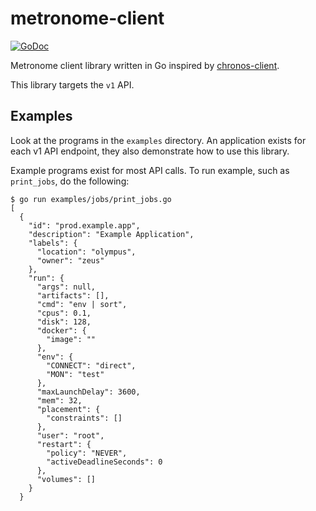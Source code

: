 # metronome-client

[![GoDoc](https://godoc.org/github.com/mindscratch/metronome-client?status.png)](https://godoc.org/github.com/mindscratch/metronome-client)

Metronome client library written in Go inspired by [chronos-client](https://github.com/yieldbot/chronos-client/).

This library targets the `v1` API.

## Examples

Look at the programs in the `examples` directory. An application exists for each v1 API endpoint, they also demonstrate how to use this library.

Example programs exist for most API calls. To run example, such as `print_jobs`, do the following:

```
$ go run examples/jobs/print_jobs.go
[
  {
    "id": "prod.example.app",
    "description": "Example Application",
    "labels": {
      "location": "olympus",
      "owner": "zeus"
    },
    "run": {
      "args": null,
      "artifacts": [],
      "cmd": "env | sort",
      "cpus": 0.1,
      "disk": 128,
      "docker": {
        "image": ""
      },
      "env": {
        "CONNECT": "direct",
        "MON": "test"
      },
      "maxLaunchDelay": 3600,
      "mem": 32,
      "placement": {
        "constraints": []
      },
      "user": "root",
      "restart": {
        "policy": "NEVER",
        "activeDeadlineSeconds": 0
      },
      "volumes": []
    }
  }
```

